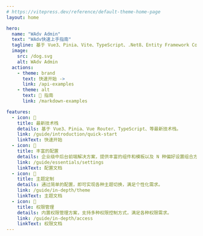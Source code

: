 ```yaml
---
# https://vitepress.dev/reference/default-theme-home-page
layout: home

hero:
  name: "WAdv Admin"
  text: "WAdv快速上手指南"
  tagline: 基于 Vue3、Pinia、Vite、TypeScript、.Net8、Entity Framework Core等最新技术栈。
  image:
    src: /dog.svg
    alt: WAdv Admin
  actions:
    - theme: brand
      text: 快速开始 ->
      link: /api-examples
    - theme: alt
      text: 📲 指南
      link: /markdown-examples

features:
  - icon: 🚀
    title: 最新技术栈
    details: 基于 Vue3、Pinia、Vue Router、TypeScript、等最新技术栈。
    link: /guide/introduction/quick-start
    linkText: 快速开始
  - icon: 🚎
    title: 丰富的配置
    details: 企业级中后台前端解决方案，提供丰富的组件和模板以及 N 种偏好设置组合方案。
    link: /guide/essentials/settings
    linkText: 配置文档
  - icon: 🎨
    title: 主题定制
    details: 通过简单的配置，即可实现各种主题切换，满足个性化需求。
    link: /guide/in-depth/theme
    linkText: 主题文档
  - icon: 🔐
    title: 权限管理
    details: 内置权限管理方案，支持多种权限控制方式，满足各种权限需求。
    link: /guide/in-depth/access
    linkText: 权限文档
---
```

